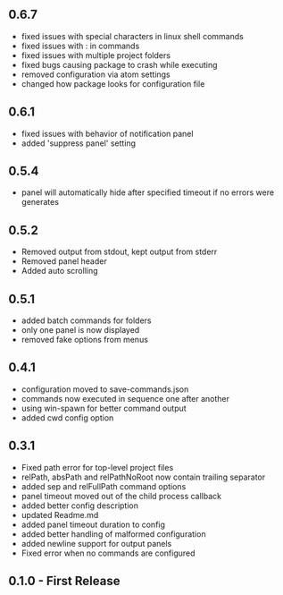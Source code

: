## 0.6.7
* fixed issues with special characters in linux shell commands
* fixed issues with : in commands
* fixed issues with multiple project folders
* fixed bugs causing package to crash while executing
* removed configuration via atom settings
* changed how package looks for configuration file

## 0.6.1
* fixed issues with behavior of notification panel
* added 'suppress panel' setting

## 0.5.4
* panel will automatically hide after specified timeout if no errors were generates

## 0.5.2
* Removed output from stdout, kept output from stderr
* Removed panel header
* Added auto scrolling

## 0.5.1
* added batch commands for folders
* only one panel is now displayed
* removed fake options from menus

## 0.4.1
* configuration moved to save-commands.json
* commands now executed in sequence one after another
* using win-spawn for better command output
* added cwd config option

## 0.3.1
* Fixed path error for top-level project files
* relPath, absPath and relPathNoRoot now contain trailing separator
* added sep and relFullPath command options
* panel timeout moved out of the child process callback
* added better config description
* updated Readme.md
* added panel timeout duration to config
* added better handling of malformed configuration
* added newline support for output panels
* Fixed error when no commands are configured

## 0.1.0 - First Release
